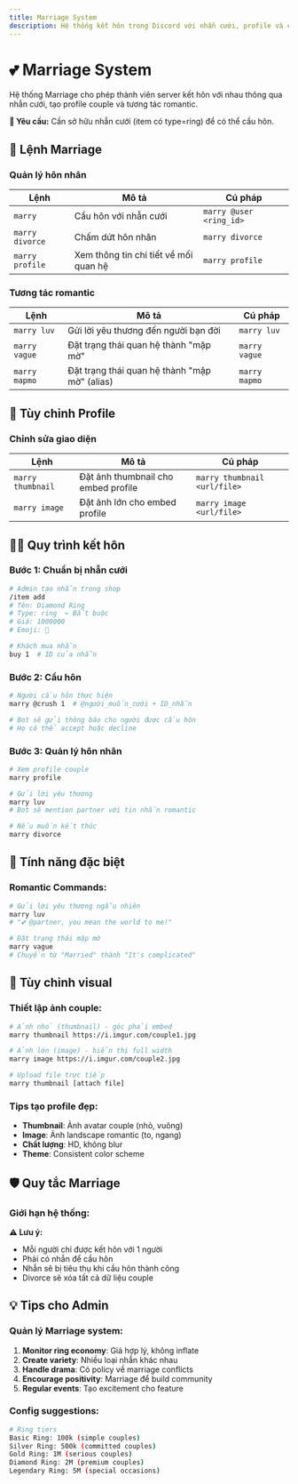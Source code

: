 ```yaml
---
title: Marriage System
description: Hệ thống kết hôn trong Discord với nhẫn cưới, profile và các tính năng romantic
---
```


# 💕 Marriage System

Hệ thống Marriage cho phép thành viên server kết hôn với nhau thông qua nhẫn cưới, tạo profile couple và tương tác romantic.

<div className="callout callout-info">
  <strong>💍 Yêu cầu:</strong> Cần sở hữu nhẫn cưới (item có type=ring) để có thể cầu hôn.
</div>

## 💒 Lệnh Marriage

### Quản lý hôn nhân

<table className="command-table">
  <thead>
    <tr>
      <th>Lệnh</th>
      <th>Mô tả</th>
      <th>Cú pháp</th>
    </tr>
  </thead>
  <tbody>
    <tr>
      <td><code>marry</code></td>
      <td>Cầu hôn với nhẫn cưới</td>
      <td><code>marry @user &lt;ring_id&gt;</code></td>
    </tr>
    <tr>
      <td><code>marry divorce</code></td>
      <td>Chấm dứt hôn nhân</td>
      <td><code>marry divorce</code></td>
    </tr>
    <tr>
      <td><code>marry profile</code></td>
      <td>Xem thông tin chi tiết về mối quan hệ</td>
      <td><code>marry profile</code></td>
    </tr>
  </tbody>
</table>

### Tương tác romantic

<table className="command-table">
  <thead>
    <tr>
      <th>Lệnh</th>
      <th>Mô tả</th>
      <th>Cú pháp</th>
    </tr>
  </thead>
  <tbody>
    <tr>
      <td><code>marry luv</code></td>
      <td>Gửi lời yêu thương đến người bạn đời</td>
      <td><code>marry luv</code></td>
    </tr>
    <tr>
      <td><code>marry vague</code></td>
      <td>Đặt trạng thái quan hệ thành "mập mờ"</td>
      <td><code>marry vague</code></td>
    </tr>
    <tr>
      <td><code>marry mapmo</code></td>
      <td>Đặt trạng thái quan hệ thành "mập mờ" (alias)</td>
      <td><code>marry mapmo</code></td>
    </tr>
  </tbody>
</table>

## 🎨 Tùy chỉnh Profile

### Chỉnh sửa giao diện

<table className="command-table">
  <thead>
    <tr>
      <th>Lệnh</th>
      <th>Mô tả</th>
      <th>Cú pháp</th>
    </tr>
  </thead>
  <tbody>
    <tr>
      <td><code>marry thumbnail</code></td>
      <td>Đặt ảnh thumbnail cho embed profile</td>
      <td><code>marry thumbnail &lt;url/file&gt;</code></td>
    </tr>
    <tr>
      <td><code>marry image</code></td>
      <td>Đặt ảnh lớn cho embed profile</td>
      <td><code>marry image &lt;url/file&gt;</code></td>
    </tr>
  </tbody>
</table>

## 🏃‍♀️ Quy trình kết hôn

### Bước 1: Chuẩn bị nhẫn cưới

```bash
# Admin tạo nhẫn trong shop
/item add
# Tên: Diamond Ring
# Type: ring  ← Bắt buộc
# Giá: 1000000
# Emoji: 💍

# Khách mua nhẫn
buy 1  # ID của nhẫn
```

### Bước 2: Cầu hôn

```bash
# Người cầu hôn thực hiện
marry @crush 1  # @người_muốn_cưới + ID_nhẫn

# Bot sẽ gửi thông báo cho người được cầu hôn
# Họ có thể accept hoặc decline
```

### Bước 3: Quản lý hôn nhân

```bash
# Xem profile couple
marry profile

# Gửi lời yêu thương
marry luv
# Bot sẽ mention partner với tin nhắn romantic

# Nếu muốn kết thúc
marry divorce
```

## 💝 Tính năng đặc biệt

### Romantic Commands:

```bash
# Gửi lời yêu thương ngẫu nhiên
marry luv
# "💕 @partner, you mean the world to me!"

# Đặt trạng thái mập mờ  
marry vague
# Chuyển từ "Married" thành "It's complicated"
```

## 🎨 Tùy chỉnh visual

### Thiết lập ảnh couple:

```bash
# Ảnh nhỏ (thumbnail) - góc phải embed
marry thumbnail https://i.imgur.com/couple1.jpg

# Ảnh lớn (image) - hiển thị full width
marry image https://i.imgur.com/couple2.jpg

# Upload file trực tiếp
marry thumbnail [attach file]
```

### Tips tạo profile đẹp:

- **Thumbnail**: Ảnh avatar couple (nhỏ, vuông)
- **Image**: Ảnh landscape romantic (to, ngang)
- **Chất lượng**: HD, không blur
- **Theme**: Consistent color scheme

## 🛡️ Quy tắc Marriage

### Giới hạn hệ thống:

<div className="callout callout-warning">
  <strong>⚠️ Lưu ý:</strong>
  <ul>
    <li>Mỗi người chỉ được kết hôn với 1 người</li>
    <li>Phải có nhẫn để cầu hôn</li>
    <li>Nhẫn sẽ bị tiêu thụ khi cầu hôn thành công</li>
    <li>Divorce sẽ xóa tất cả dữ liệu couple</li>
  </ul>
</div>

## 💡 Tips cho Admin

### Quản lý Marriage system:

1. **Monitor ring economy**: Giá hợp lý, không inflate
2. **Create variety**: Nhiều loại nhẫn khác nhau
3. **Handle drama**: Có policy về marriage conflicts
4. **Encourage positivity**: Marriage để build community
5. **Regular events**: Tạo excitement cho feature

### Config suggestions:

```bash
# Ring tiers
Basic Ring: 100k (simple couples)
Silver Ring: 500k (committed couples)  
Gold Ring: 1M (serious couples)
Diamond Ring: 2M (premium couples)
Legendary Ring: 5M (special occasions)
```
